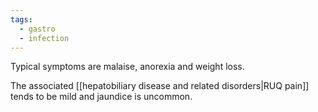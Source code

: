 ```yaml
---
tags:
  - gastro
  - infection
---
```

Typical symptoms are malaise, anorexia and weight loss.

The associated [[hepatobiliary disease and related disorders|RUQ pain]] tends to be mild and jaundice is uncommon.